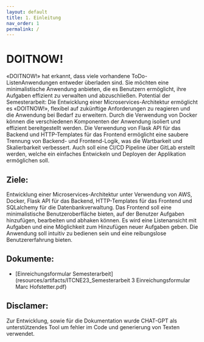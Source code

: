 ```yaml
---
layout: default
title: 1. Einleitung
nav_order: 1
permalink: /
---
```


# DOITNOW!

«DOITNOW!» hat erkannt, dass viele vorhandene ToDo-ListenAnwendungen entweder überladen sind. Sie möchten eine minimalistische Anwendung anbieten, die es
Benutzern ermöglicht, ihre Aufgaben effizient zu verwalten und abzuschließen.
Potential der Semesterarbeit: Die Entwicklung einer Microservices-Architektur ermöglicht es
«DOITNOW!», flexibel auf zukünftige Anforderungen zu reagieren und die Anwendung bei Bedarf zu
erweitern. Durch die Verwendung von Docker können die verschiedenen Komponenten der Anwendung
isoliert und effizient bereitgestellt werden. Die Verwendung von Flask API für das Backend und HTTP-Templates
für das Frontend ermöglicht eine saubere Trennung von Backend- und Frontend-Logik, was die
Wartbarkeit und Skalierbarkeit verbessert. Auch soll eine CI/CD Pipeline über GitLab erstellt werden,
welche ein einfaches Entwickeln und Deployen der Applikation ermöglichen soll.

## Ziele:
Entwicklung einer Microservices-Architektur unter Verwendung von AWS, Docker, Flask API für das
Backend, HTTP-Templates für das Frontend und SQLalchemy für die Datenbankverwaltung. Das Frontend soll
eine minimalistische Benutzeroberfläche bieten, auf der Benutzer Aufgaben hinzufügen, bearbeiten und
abhaken können. Es wird eine Listenansicht mit Aufgaben und eine Möglichkeit zum Hinzufügen neuer
Aufgaben geben. Die Anwendung soll intuitiv zu bedienen sein und eine reibungslose
Benutzererfahrung bieten.

## Dokumente:

- [Einreichungsformular Semesterarbeit](resources/artifacts/ITCNE23_Semesterarbeit 3 Einreichungsformular Marc Hofstetter.pdf)

## Disclamer:
Zur Entwicklung, sowie für die Dokumentation wurde CHAT-GPT als unterstützendes Tool um fehler im Code und generierung von Texten verwendet.